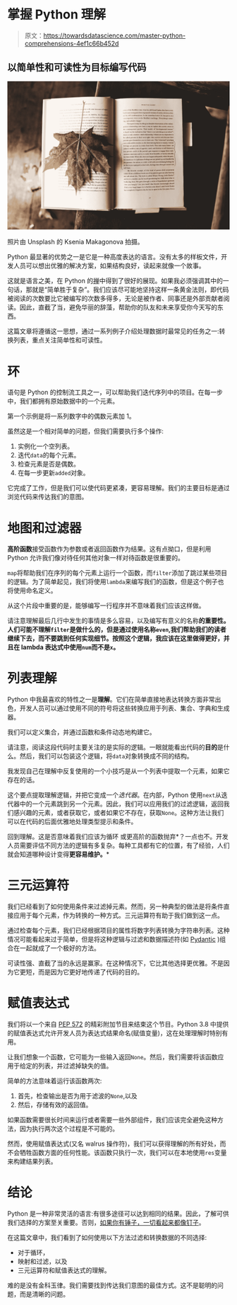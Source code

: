 # 掌握 Python 理解

> 原文：<https://towardsdatascience.com/master-python-comprehensions-4ef1c66b452d>

## 以简单性和可读性为目标编写代码

![](img/f36b423d800c0efa89fccd3c482d5b7f.png)

照片由 Unsplash 的 Ksenia Makagonova 拍摄。

Python 最显著的优势之一是它是一种高度表达的语言。没有太多的样板文件，开发人员可以想出优雅的解决方案，如果结构良好，读起来就像一个故事。

这就是语言之美，在 Python 的[禅](https://peps.python.org/pep-0020/)中得到了很好的展现。如果我必须强调其中的一句话，那就是“简单胜于复杂”。我们应该尽可能地坚持这样一条黄金法则，即代码被阅读的次数要比它被编写的次数多得多，无论是被作者、同事还是外部贡献者阅读。因此，直截了当，避免华丽的辞藻，帮助你的队友和未来享受你今天写的东西。

这篇文章将遵循这一思想，通过一系列例子介绍处理数据时最常见的任务之一:转换列表，重点关注简单性和可读性。

# 环

语句是 Python 的控制流工具之一，可以帮助我们迭代序列中的项目。在每一步中，我们都拥有原始数据中的一个元素。

第一个示例是将一系列数字中的偶数元素加 1。

虽然这是一个相对简单的问题，但我们需要执行多个操作:

1.  实例化一个空列表。
2.  迭代`data`的每个元素。
3.  检查元素是否是偶数。
4.  在每一步更新`added`对象。

它完成了工作，但是我们可以使代码更紧凑，更容易理解。我们的主要目标是通过浏览代码来传达我们的意图。

# 地图和过滤器

**高阶函数**接受函数作为参数或者返回函数作为结果。这有点拗口，但是利用 Python 允许我们像对待任何其他对象一样对待函数是很重要的。

`map`将帮助我们在序列的每个元素上运行一个函数，而`filter`添加了跳过某些项目的逻辑。为了简单起见，我们将使用`lambda`来编写我们的函数，但是这个例子也将使用命名定义。

从这个片段中重要的是，能够编写一行程序并不意味着我们应该这样做。

请注意理解最后几行中发生的事情是多么容易，以及编写有意义的名称**的重要性。人们可能不理解`filter`是做什么的，但是通过使用名称`even`,我们帮助我们的读者继续下去，而不要跳到任何实现细节。按照这个逻辑，我应该在这里做得更好，并且在 lambda 表达式中使用`num`而不是`x`。**

# 列表理解

Python 中我最喜欢的特性之一是**理解**。它们在简单直接地表达转换方面非常出色，开发人员可以通过使用不同的符号将这些转换应用于列表、集合、字典和生成器。

我们可以定义集合，并通过函数和条件动态地构建它。

请注意，阅读这段代码时主要关注的是实际的逻辑。一眼就能看出代码的**目的**是什么。然后，我们可以包装这个逻辑，将`data`对象转换成不同的结构。

我发现自己在理解中反复使用的一个小技巧是从一个列表中提取一个元素，如果它存在的话。

这个要点提取理解逻辑，并把它变成一个*迭代器*。在内部，Python 使用`next`从迭代器中的一个元素跳到另一个元素。因此，我们可以应用我们的过滤逻辑，返回我们感兴趣的元素，或者获取它，或者如果它不存在，获取`None`。这种方法让我们可以在代码的后面优雅地处理类型提示和条件。

回到理解。这是否意味着我们应该为循环 或更高阶的函数抛弃*？一点也不。开发人员需要评估不同方法的逻辑有多复杂。每种工具都有它的位置，有了经验，人们就会知道哪种设计变得**更容易维护。***

# 三元运算符

我们已经看到了如何使用条件来过滤掉元素。然而，另一种典型的做法是将条件直接应用于每个元素，作为转换的一种方式。三元运算符有助于我们做到这一点。

通过检查每个元素，我们已经根据项目的属性将数字列表转换为字符串列表。这种情况可能看起来过于简单，但是将这种逻辑与过滤和数据描述符(如 [Pydantic](/how-to-make-the-most-of-pydantic-aa374d5c12d) )组合在一起就成了一个极好的方法。

可读性强、直截了当的永远是赢家。在这种情况下，它比其他选择更优雅。不是因为它更短，而是因为它更好地传递了代码的目的。

# 赋值表达式

我们将以一个来自 [PEP 572](https://peps.python.org/pep-0572/) 的精彩附加节目来结束这个节目。Python 3.8 中提供的赋值表达式允许开发人员为表达式结果命名(赋值变量)，这在处理理解时特别有用。

让我们想象一个函数，它可能为一些输入返回`None`。然后，我们需要将该函数应用于给定的列表，并过滤掉缺失的值。

简单的方法意味着运行该函数两次:

1.  首先，检查输出是否为用于滤波的`None`,以及
2.  然后，存储有效的返回值。

如果函数需要很长时间来运行或者需要一些外部组件，我们应该完全避免这种方法，因为执行两次这个过程是不可能的。

然而，使用赋值表达式(又名 walrus 操作符)，我们可以获得理解的所有好处，而不会牺牲函数方面的任何性能。该函数只执行一次，我们可以在本地使用`res`变量来构建结果列表。

# 结论

Python 是一种非常灵活的语言:有很多途径可以达到相同的结果。因此，了解可供我们选择的方案至关重要。否则，[如果你有锤子，一切看起来都像钉子](https://en.wiktionary.org/wiki/if_all_you_have_is_a_hammer,_everything_looks_like_a_nail)。

在这篇文章中，我们看到了如何使用以下方法过滤和转换数据的不同选择:

*   对于循环，
*   映射和过滤，以及
*   三元运算符和赋值表达式的理解。

难的是没有金科玉律。我们需要找到传达我们意图的最佳方式。这不是聪明的问题，而是清晰的问题。